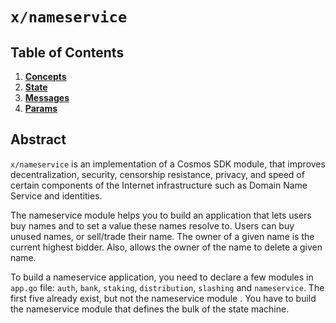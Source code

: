 <!--
order: 0
title: Nameservice Overview
parent:
  title: "nameservice"
-->

# `x/nameservice`

## Table of Contents

<!-- TOC -->

1. **[Concepts](01_concepts.md)**
2. **[State](02_state.md)**
3. **[Messages](03_messages.md)**
4. **[Params](04_params.md)**


## Abstract

`x/nameservice` is an implementation of a Cosmos SDK module,
that improves decentralization, security, censorship resistance, privacy, and speed of certain components of the Internet infrastructure such as Domain Name Service and identities.

The nameservice module helps you to build an application that lets users buy names and to set a value these names resolve to. Users can buy unused names, or sell/trade their name. The owner of a given name is the current highest bidder. Also, allows the owner of the name to delete a given name.

To build a nameservice application, you need to declare a few modules in `app.go` file: `auth`, `bank`, `staking`, `distribution`, `slashing` and `nameservice`. The first five already exist, but not the nameservice module . You have to build the nameservice module that defines the bulk of the state machine.